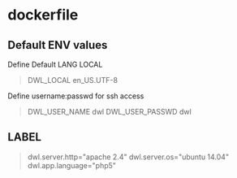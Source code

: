 # dockerfile

## Default ENV values

Define Default LANG LOCAL
> DWL_LOCAL en_US.UTF-8

Define username:passwd for ssh access
> DWL_USER_NAME dwl
> DWL_USER_PASSWD dwl

## LABEL

> dwl.server.http="apache 2.4"
> dwl.server.os="ubuntu 14.04"
> dwl.app.language="php5"
